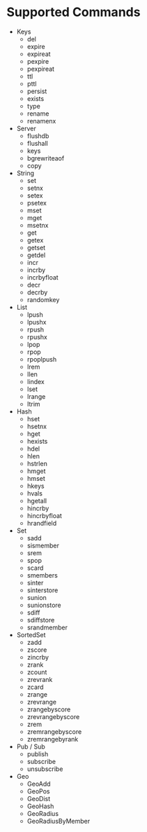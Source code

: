 # Supported Commands

- Keys
    - del
    - expire
    - expireat
    - pexpire
    - pexpireat
    - ttl
    - pttl
    - persist
    - exists
    - type
    - rename
    - renamenx
- Server
    - flushdb
    - flushall
    - keys
    - bgrewriteaof
    - copy
- String
    - set
    - setnx
    - setex
    - psetex
    - mset
    - mget
    - msetnx
    - get
    - getex
    - getset
    - getdel
    - incr
    - incrby
    - incrbyfloat
    - decr
    - decrby
    - randomkey
- List
    - lpush
    - lpushx
    - rpush
    - rpushx
    - lpop
    - rpop
    - rpoplpush
    - lrem
    - llen
    - lindex
    - lset
    - lrange
    - ltrim
- Hash
    - hset
    - hsetnx
    - hget
    - hexists
    - hdel
    - hlen
    - hstrlen
    - hmget
    - hmset
    - hkeys
    - hvals
    - hgetall
    - hincrby
    - hincrbyfloat
    - hrandfield
- Set
    - sadd
    - sismember
    - srem
    - spop
    - scard
    - smembers
    - sinter
    - sinterstore
    - sunion
    - sunionstore
    - sdiff
    - sdiffstore
    - srandmember
- SortedSet
    - zadd
    - zscore
    - zincrby
    - zrank
    - zcount
    - zrevrank
    - zcard
    - zrange
    - zrevrange
    - zrangebyscore
    - zrevrangebyscore
    - zrem
    - zremrangebyscore
    - zremrangebyrank
- Pub / Sub
    - publish
    - subscribe
    - unsubscribe
- Geo
    - GeoAdd
    - GeoPos
    - GeoDist
    - GeoHash
    - GeoRadius
    - GeoRadiusByMember